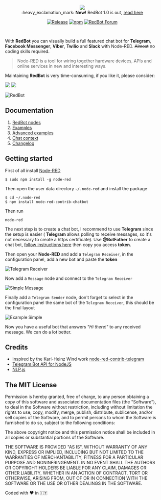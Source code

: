 
<p align="center">
  <img src="https://github.com/guidone/node-red-contrib-chatbot/raw/master/docs/logo/redbot-logo.svg">
  <br/>
  :heavy_exclamation_mark: <strong>New!</strong> RedBot 1.0 is out, <a href="https://www.javascript-jedi.com/redbot-1-0/" target="_blank">read here</a>
  <br />
</p>
  <p align="center"><a target="_blank" rel="noopener noreferrer" href="https://camo.githubusercontent.com/7b55ded1cc8c5f0f120d24efa9b63a2af6e182b01a3205c675676debe9021910/68747470733a2f2f696d672e736869656c64732e696f2f6e706d2f762f6e6f64652d7265642d636f6e747269622d63686174626f742e737667"><img src="https://camo.githubusercontent.com/7b55ded1cc8c5f0f120d24efa9b63a2af6e182b01a3205c675676debe9021910/68747470733a2f2f696d672e736869656c64732e696f2f6e706d2f762f6e6f64652d7265642d636f6e747269622d63686174626f742e737667" alt="Release" data-canonical-src="https://img.shields.io/npm/v/node-red-contrib-chatbot.svg" style="max-width: 100%;"></a>
<a target="_blank" rel="noopener noreferrer" href="https://camo.githubusercontent.com/0a0eea53878861bf9655046c32079772ece8512daaa2a7571ac4149a79bc70d5/68747470733a2f2f696d672e736869656c64732e696f2f6e706d2f646d2f6e6f64652d7265642d636f6e747269622d63686174626f742e737667"><img src="https://camo.githubusercontent.com/0a0eea53878861bf9655046c32079772ece8512daaa2a7571ac4149a79bc70d5/68747470733a2f2f696d672e736869656c64732e696f2f6e706d2f646d2f6e6f64652d7265642d636f6e747269622d63686174626f742e737667" alt="npm" data-canonical-src="https://img.shields.io/npm/dm/node-red-contrib-chatbot.svg" style="max-width: 100%;"></a>
<a href="https://redbot.discourse.group/" rel="nofollow"><img src="https://camo.githubusercontent.com/761ee21c0df85699bf7ce436206eb7d403d7109b014e8ab859a03597e19169af/68747470733a2f2f696d672e736869656c64732e696f2f62616467652f466f72756d2d526564426f742d6f72616e6765" alt="RedBot Forum" data-canonical-src="https://img.shields.io/badge/Forum-RedBot-orange" style="max-width: 100%;"></a></p>
<br />

With **RedBot** you can visually build a full featured chat bot for **Telegram**, **Facebook Messenger**, **Viber**, **Twilio** and **Slack** with Node-RED. ~~Almost~~ no coding skills required.

> Node-RED is a tool for wiring together hardware devices, APIs and online services in new and interesting ways.

Maintaining **RedBot** is very time-consuming, if you like it, please consider:

<a target="blank" href="https://www.paypal.me/guidone"><img src="https://img.shields.io/badge/Donate-PayPal-blue.svg"/></a>
<a target="blank" href="https://blockchain.info/payment_request?address=17tWsZgb8CsCVZ4ZWEqRz4ekz7KjUPVagz"><img src="https://img.shields.io/badge/Donate-Bitcoin-green.svg"/></a>

![RedBot](https://github.com/guidone/node-red-contrib-chatbot/blob/master/docs/images/node-red-screenshot.png)

## Documentation

1. [RedBot nodes](https://github.com/guidone/node-red-contrib-chatbot/wiki/RedBot-nodes)
2. [Examples](https://www.notion.so/redbot/Examples-5c2c1d6bd49641499c97b65d9f46d4ba)
3. [Advanced examples](https://www.notion.so/redbot/Advanced-Topics-18a43568eaf14ee4a442ea4cf2f44068)
4. [Chat context](https://www.notion.so/redbot/Chat-Context-3460c588cf234344974936acd05f8c16)
5. [Changelog](https://www.notion.so/redbot/Change-log-b46a94ab6bbc4c7d8a586cbc21af7d78)

## Getting started

First of all install [Node-RED](http://nodered.org/docs/getting-started/installation)

```
$ sudo npm install -g node-red
```

Then open  the user data directory  `~/.node-red`  and install the package

```
$ cd ~/.node-red
$ npm install node-red-contrib-chatbot
```

Then run

```
node-red
```

The next step is to create a chat bot, I recommend to use **Telegram** since the setup is easier ( **Telegram** allows polling to receive messages, so it's not necessary to create a https certificate).
Use **@BotFather** to create a chat bot, [follow instructions here](https://core.telegram.org/bots#botfather) then copy you access **token**.

Then open your **Node-RED** and add a `Telegram Receiver`, in the configuration panel, add a new bot and paste the **token**

![Telegram Receiver](https://github.com/guidone/node-red-contrib-chatbot/raw/master/docs/images/example-telegram-receiver.png)

Now add a  `Message`  node and connect to the  `Telegram Receiver`

![Simple Message](https://github.com/guidone/node-red-contrib-chatbot/raw/master/docs/images/example-simple-message.png)

Finally add a `Telegram Sender` node, don't forget to select in the configuration panel the same bot of the `Telegram Receiver`, this should be the final layout

![Example Simple](https://github.com/guidone/node-red-contrib-chatbot/raw/master/docs/images/example-simple.png)

Now you have a useful bot that answers *"Hi there!"* to any received message. We can do a lot better.


## Credits
* Inspired by the Karl-Heinz Wind work [node-red-contrib-telegram](https://github.com/windkh/node-red-contrib-telegrambot)
* [Telegram Bot API for NodeJS](https://github.com/yagop/node-telegram-bot-api)
* [NLP.js](https://github.com/axa-group/nlp.js)

## The MIT License
Permission is hereby granted, free of charge, to any person obtaining a copy
of this software and associated documentation files (the "Software"), to deal in the Software without restriction, including without limitation the rights to use, copy, modify, merge, publish, distribute, sublicense, and/or sell copies of the Software, and to permit persons to whom the Software is furnished to do so, subject to the following conditions:

The above copyright notice and this permission notice shall be included in
all copies or substantial portions of the Software.

THE SOFTWARE IS PROVIDED "AS IS", WITHOUT WARRANTY OF ANY KIND, EXPRESS OR IMPLIED, INCLUDING BUT NOT LIMITED TO THE WARRANTIES OF MERCHANTABILITY, FITNESS FOR A PARTICULAR PURPOSE AND NONINFRINGEMENT. IN NO EVENT SHALL THE
AUTHORS OR COPYRIGHT HOLDERS BE LIABLE FOR ANY CLAIM, DAMAGES OR OTHER LIABILITY, WHETHER IN AN ACTION OF CONTRACT, TORT OR OTHERWISE, ARISING FROM, OUT OF OR IN CONNECTION WITH THE SOFTWARE OR THE USE OR OTHER DEALINGS IN THE SOFTWARE.

Coded with :heart: in :it:

